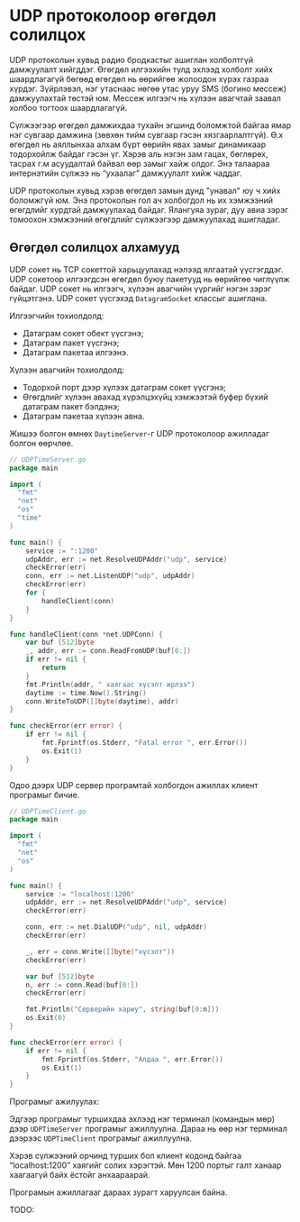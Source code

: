 #  UDP протоколоор өгөгдөл солилцох

UDP протоколын хувьд радио бродкастыг ашиглан холболтгүй дамжуулалт хийгддэг. Өгөгдөл илгээхийн тулд эхлээд холболт хийх шаардлагагүй бөгөөд өгөгдөл нь өөрийгөө жолоодон хүрэх газраа хүрдэг. Зүйрлэвэл, нэг утаснаас нөгөө утас уруу SMS (богино мессеж) дамжуулахтай төстэй юм. Мессеж илгээгч нь хүлээн авагчтай заавал холбоо тогтоох шаардлагагүй.

Сүлжээгээр өгөгдөл дамжихдаа тухайн эгшинд боломжтой байгаа ямар нэг сувгаар дамжина (зөвхөн тийм сувгаар гэсэн хязгаарлалтгүй). Ө.х өгөгдөл нь аяллынхаа алхам бүрт өөрийн явах замыг динамикаар тодорхойлж байдаг гэсэн үг. Хэрэв аль нэгэн зам гацах, бөглөрөх, тасрах г.м асуудалтай байвал өөр замыг хайж олдог. Энэ талаараа интернэтийн сүлжээ нь “ухаалаг” дамжуулалт хийж чаддаг.

UDP протоколын хувьд хэрэв өгөгдөл замын дунд "унавал" юу ч хийх боломжгүй юм. Энэ протоколын гол ач холбогдол нь их хэмжээний өгөгдлийг хурдтай дамжуулахад байдаг. Ялангуяа зураг, дуу авиа зэрэг томоохон хэмжээний өгөгдлийг сүлжээгээр дамжуулахад ашигладаг.

## Өгөгдөл солилцох алхамууд

UDP сокет нь TCP сокеттой харьцуулахад нэлээд ялгаатай үүсгэгддэг. UDP сокетоор илгээгдсэн өгөгдөл буюу пакетууд нь өөрийгөө чиглүүлж байдаг. UDP сокет нь илгээгч, хүлээн авагчийн үүргийг нэгэн зэрэг гүйцэтгэнэ. UDP сокет үүсгэхэд `DatagramSocket` классыг ашиглана.

Илгээгчийн тохиолдолд:

* Датаграм сокет обект үүсгэнэ;
* Датаграм пакет үүсгэнэ;
* Датаграм пакетаа илгээнэ.

Хүлээн авагчийн тохиолдолд:

* Тодорхой порт дээр хүлээх датаграм сокет үүсгэнэ;
* Өгөгдлийг хүлээн авахад хүрэлцэхүйц хэмжээтэй буфер бүхий датаграм пакет бэлдэнэ;
* Датаграм пакетаа хүлээн авна.

Жишээ болгон өмнөх `DaytimeServer`-г UDP протоколоор ажилладаг болгон өөрчлөе.

```go
// UDPTimeServer.go
package main

import (
  "fmt"
  "net"
  "os"
  "time"
)

func main() {
	service := ":1200"
	udpAddr, err := net.ResolveUDPAddr("udp", service)
	checkError(err)
	conn, err := net.ListenUDP("udp", udpAddr)
	checkError(err)
	for {
		handleClient(conn)
	}
}

func handleClient(conn *net.UDPConn) {
	var buf [512]byte
	_, addr, err := conn.ReadFromUDP(buf[0:])
	if err != nil {
		return
	}
	fmt.Println(addr, " хаягаас хүсэлт ирлээ")
	daytime := time.Now().String()
	conn.WriteToUDP([]byte(daytime), addr)
}

func checkError(err error) {
	if err != nil {
		fmt.Fprintf(os.Stderr, "Fatal error ", err.Error())
		os.Exit(1)
	}
}
```

Одоо дээрх UDP сервер програмтай холбогдон ажиллах клиент програмыг бичие.

```go
// UDPTimeClient.go
package main

import (
  "fmt"
  "net"
  "os"
)

func main() {
	service := "localhost:1200"
	udpAddr, err := net.ResolveUDPAddr("udp", service)
	checkError(err)

	conn, err := net.DialUDP("udp", nil, udpAddr)
	checkError(err)

	_, err = conn.Write([]byte("хүсэлт"))
	checkError(err)

	var buf [512]byte
	n, err := conn.Read(buf[0:])
	checkError(err)

	fmt.Println("Серверийн хариу", string(buf[0:n]))
	os.Exit(0)
}

func checkError(err error) {
	if err != nil {
		fmt.Fprintf(os.Stderr, "Алдаа ", err.Error())
		os.Exit(1)
	}
}
```

Програмыг ажилуулах:

Эдгээр програмыг туршихдаа эхлээд нэг терминал (командын мөр) дээр `UDPTimeServer` програмыг ажиллуулна. Дараа нь өөр нэг терминал дээрээс `UDPTimeClient` програмыг ажиллуулна.

Хэрэв сүлжээний орчинд турших бол клиент кодонд байгаа “localhost:1200” хаягийг солих хэрэгтэй. Мөн 1200 портыг галт ханаар хаагаагүй байх ёстойг анхаараарай.

Програмын ажиллагааг дараах зурагт харуулсан байна.

TODO:
